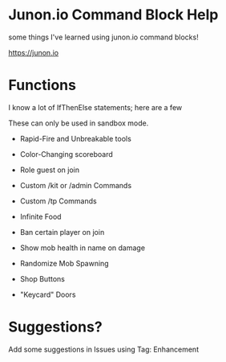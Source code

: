 # Junon.io Command Block Help
some things I've learned using junon.io command blocks!

https://junon.io

# Functions

I know a lot of IfThenElse statements; here are a few

 These can only be used in sandbox mode.

* Rapid-Fire and Unbreakable tools

* Color-Changing scoreboard

* Role guest on join

* Custom /kit or /admin Commands

* Custom /tp Commands

* Infinite Food

* Ban certain player on join

* Show mob health in name on damage

* Randomize Mob Spawning

* Shop Buttons

* "Keycard" Doors


# Suggestions?

Add some suggestions in Issues using Tag: Enhancement 
